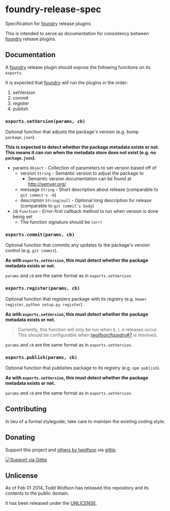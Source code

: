 # foundry-release-spec

Specification for [foundry][] release plugins

[foundry]: https://github.com/twolfson/foundry

This is intended to serve as documentation for consistency between [foundry][] release plugins.

## Documentation
A [foundry][] release plugin should expose the following functions on its `exports`.

It is expected that [foundry][] will run the plugins in the order:

1. setVersion
2. commit
3. register
4. publish

### `exports.setVersion(params, cb)`
Optional function that adjusts the package's version (e.g. bump `package.json`).

**This is expected to detect whether the package metadata exists or not. This means it can run when the metadata store does not exist (e.g. no `package.json`).**

- params `Object` - Collection of parameters to set version based off of
    - version `String` - Semantic version to adjust the package to
        - Semantic version documentation can be found at http://semver.org/
    - message `String` - Short description about release (comparable to `git commit's -m`)
    - description `String|null` - Optional long description for release (comparable to `git commit's body`)
- cb `Function` - Error-first callback method to run when version is done being set
    - The function signature should be `(err)`

### `exports.commit(params, cb)`
Optional function that commits any updates to the package's version control (e.g. `git commit`).

**As with `exports.setVersion`, this must detect whether the package metadata exists or not.**

`params` and `cb` are the same format as in `exports.setVersion`.

### `exports.register(params, cb)`
Optional function that registers package with its registry (e.g. `bower register`, `python setup.py register`).

**As with `exports.setVersion`, this must detect whether the package metadata exists or not.**

> Currently, this function will only be run when `0.1.0` releases occur. This should be configurable when [twolfson/foundry#7][] is resolved.

[twolfson/foundry#7]: https://github.com/twolfson/foundry/issues/7

`params` and `cb` are the same format as in `exports.setVersion`.

### `exports.publish(params, cb)`
Optional function that publishes package to its registry (e.g. `npm publish`).

**As with `exports.setVersion`, this must detect whether the package metadata exists or not.**

`params` and `cb` are the same format as in `exports.setVersion`.

## Contributing
In lieu of a formal styleguide, take care to maintain the existing coding style.

## Donating
Support this project and [others by twolfson][gittip] via [gittip][].

[![Support via Gittip][gittip-badge]][gittip]

[gittip-badge]: https://rawgithub.com/twolfson/gittip-badge/master/dist/gittip.png
[gittip]: https://www.gittip.com/twolfson/

## Unlicense
As of Feb 01 2014, Todd Wolfson has released this repository and its contents to the public domain.

It has been released under the [UNLICENSE][].

[UNLICENSE]: UNLICENSE
